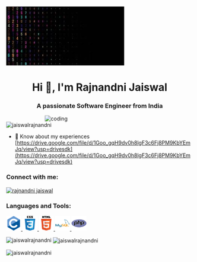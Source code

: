 ![logo](https://github.com/jaiswalrajnandni/jaiswalrajnandni/blob/main/Github%20Banner.png)
<h1 align="center">Hi 👋, I'm Rajnandni Jaiswal</h1>
<h3 align="center">A passionate Software Engineer from India</h3>

<img align="right" alt="coding" width="400" src=https://media.tenor.com/S59bPkT0pqcAAAAC/programming.gif>

<p align="left"> <img src="https://komarev.com/ghpvc/?username=jaiswalrajnandni&label=Profile%20views&color=0e75b6&style=flat" alt="jaiswalrajnandni" /> </p>

- 📄 Know about my experiences [https://drive.google.com/file/d/1Goo_gqH9dv0h8lgF3c6Fj8PM9KbYEmJq/view?usp=drivesdk](https://drive.google.com/file/d/1Goo_gqH9dv0h8lgF3c6Fj8PM9KbYEmJq/view?usp=drivesdk)

<h3 align="left">Connect with me:</h3>
<p align="left">
<a href="https://linkedin.com/in/rajnandni jaiswal" target="blank"><img align="center" src="linkedin.png" alt="rajnandni jaiswal" height="30" width="40" /></a>
</p>

<h3 align="left">Languages and Tools:</h3>
<p align="left"> <a href="https://www.cprogramming.com/" target="_blank" rel="noreferrer"> <img src="https://raw.githubusercontent.com/devicons/devicon/master/icons/c/c-original.svg" alt="c" width="40" height="40"/> </a> <a href="https://www.w3schools.com/css/" target="_blank" rel="noreferrer"> <img src="https://raw.githubusercontent.com/devicons/devicon/master/icons/css3/css3-original-wordmark.svg" alt="css3" width="40" height="40"/> </a> <a href="https://www.w3.org/html/" target="_blank" rel="noreferrer"> <img src="https://raw.githubusercontent.com/devicons/devicon/master/icons/html5/html5-original-wordmark.svg" alt="html5" width="40" height="40"/> </a> <a href="https://www.mysql.com/" target="_blank" rel="noreferrer"> <img src="https://raw.githubusercontent.com/devicons/devicon/master/icons/mysql/mysql-original-wordmark.svg" alt="mysql" width="40" height="40"/> </a> <a href="https://www.php.net" target="_blank" rel="noreferrer"> <img src="https://raw.githubusercontent.com/devicons/devicon/master/icons/php/php-original.svg" alt="php" width="40" height="40"/> </a> </p>

<p><img align="left" src="https://github-readme-stats.vercel.app/api/top-langs?username=jaiswalrajnandni&show_icons=true&locale=en&layout=compact" alt="jaiswalrajnandni" /></p>

<p>&nbsp;<img align="center" src="https://github-readme-stats.vercel.app/api?username=jaiswalrajnandni&show_icons=true&locale=en" alt="jaiswalrajnandni" /></p>

<p><img align="center" src="https://github-readme-streak-stats.herokuapp.com/?user=jaiswalrajnandni&" alt="jaiswalrajnandni" /></p>
